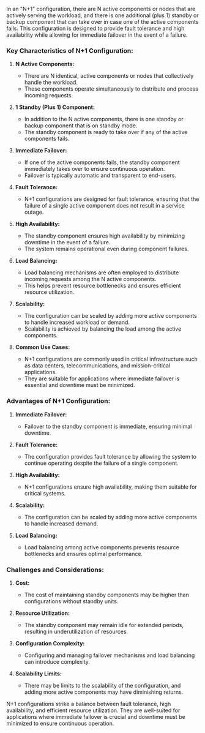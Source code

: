 In an "N+1" configuration, there are N active components or nodes that are actively serving the workload, and there is one additional (plus 1) standby or backup component that can take over in case one of the active components fails. This configuration is designed to provide fault tolerance and high availability while allowing for immediate failover in the event of a failure.

### Key Characteristics of N+1 Configuration:

1. **N Active Components:**
   - There are N identical, active components or nodes that collectively handle the workload.
   - These components operate simultaneously to distribute and process incoming requests.

2. **1 Standby (Plus 1) Component:**
   - In addition to the N active components, there is one standby or backup component that is on standby mode.
   - The standby component is ready to take over if any of the active components fails.

3. **Immediate Failover:**
   - If one of the active components fails, the standby component immediately takes over to ensure continuous operation.
   - Failover is typically automatic and transparent to end-users.

4. **Fault Tolerance:**
   - N+1 configurations are designed for fault tolerance, ensuring that the failure of a single active component does not result in a service outage.

5. **High Availability:**
   - The standby component ensures high availability by minimizing downtime in the event of a failure.
   - The system remains operational even during component failures.

6. **Load Balancing:**
   - Load balancing mechanisms are often employed to distribute incoming requests among the N active components.
   - This helps prevent resource bottlenecks and ensures efficient resource utilization.

7. **Scalability:**
   - The configuration can be scaled by adding more active components to handle increased workload or demand.
   - Scalability is achieved by balancing the load among the active components.

8. **Common Use Cases:**
   - N+1 configurations are commonly used in critical infrastructure such as data centers, telecommunications, and mission-critical applications.
   - They are suitable for applications where immediate failover is essential and downtime must be minimized.

### Advantages of N+1 Configuration:

1. **Immediate Failover:**
   - Failover to the standby component is immediate, ensuring minimal downtime.

2. **Fault Tolerance:**
   - The configuration provides fault tolerance by allowing the system to continue operating despite the failure of a single component.

3. **High Availability:**
   - N+1 configurations ensure high availability, making them suitable for critical systems.

4. **Scalability:**
   - The configuration can be scaled by adding more active components to handle increased demand.

5. **Load Balancing:**
   - Load balancing among active components prevents resource bottlenecks and ensures optimal performance.

### Challenges and Considerations:

1. **Cost:**
   - The cost of maintaining standby components may be higher than configurations without standby units.

2. **Resource Utilization:**
   - The standby component may remain idle for extended periods, resulting in underutilization of resources.

3. **Configuration Complexity:**
   - Configuring and managing failover mechanisms and load balancing can introduce complexity.

4. **Scalability Limits:**
   - There may be limits to the scalability of the configuration, and adding more active components may have diminishing returns.

N+1 configurations strike a balance between fault tolerance, high availability, and efficient resource utilization. They are well-suited for applications where immediate failover is crucial and downtime must be minimized to ensure continuous operation.
